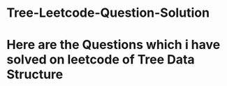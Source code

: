 # Tree-Leetcode-Question-Solution
# Here are the Questions which i have solved on leetcode of Tree Data Structure
